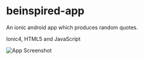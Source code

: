 # beinspired-app
An ionic android app which produces random quotes.

Ionic4, HTML5 and JavaScript

![App Screenshot](https://i.imgur.com/cPYm0aX.png)
